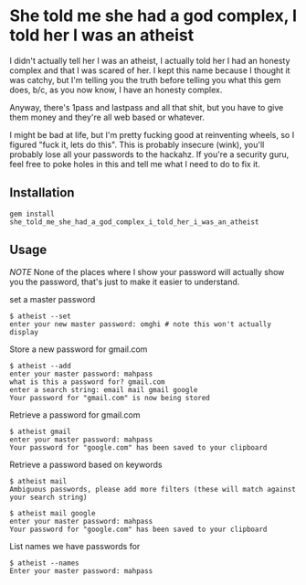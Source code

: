 She told me she had a god complex, I told her I was an atheist
==============================================================

I didn't actually tell her I was an atheist,
I actually told her I had an honesty complex and that I was scared of her.
I kept this name because I thought it was catchy, but I'm telling you the
truth before telling you what this gem does, b/c, as you now know,
I have an honesty complex.

Anyway, there's 1pass and lastpass and all that shit, but you have to give them money
and they're all web based or whatever.

I might be bad at life, but I'm pretty fucking good at reinventing wheels,
so I figured "fuck it, lets do this". This is probably insecure (wink),
you'll probably lose all your passwords to the hackahz. If you're a security
guru, feel free to poke holes in this and tell me what I need to do to fix it.


Installation
------------

    gem install she_told_me_she_had_a_god_complex_i_told_her_i_was_an_atheist

Usage
-----

*NOTE* None of the places where I show your password will actually show you the password,
that's just to make it easier to understand.

set a master password

    $ atheist --set
    enter your new master password: omghi # note this won't actually display

Store a new password for gmail.com

    $ atheist --add
    enter your master password: mahpass
    what is this a password for? gmail.com
    enter a search string: email mail gmail google
    Your password for "gmail.com" is now being stored

Retrieve a password for gmail.com

    $ atheist gmail
    enter your master password: mahpass
    Your password for "google.com" has been saved to your clipboard

Retrieve a password based on keywords

    $ atheist mail
    Ambiguous passwords, please add more filters (these will match against your search string)

    $ atheist mail google
    enter your master password: mahpass
    Your password for "google.com" has been saved to your clipboard

List names we have passwords for

    $ atheist --names
    Enter your master password: mahpass
